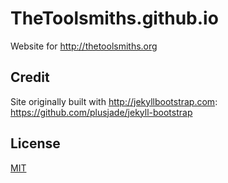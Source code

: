 # TheToolsmiths.github.io

Website for <http://thetoolsmiths.org>

## Credit

Site originally built with <http://jekyllbootstrap.com>: <https://github.com/plusjade/jekyll-bootstrap>

## License

[MIT](http://opensource.org/licenses/MIT)
